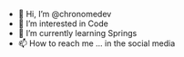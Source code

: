 - 👋 Hi, I’m @chronomedev
- 👀 I’m interested in Code
- 🌱 I’m currently learning Springs
- 📫 How to reach me ... in the social media

<!---
chronomedev/chronomedev is a ✨ special ✨ repository because its `README.md` (this file) appears on your GitHub profile.
You can click the Preview link to take a look at your changes.
--->
